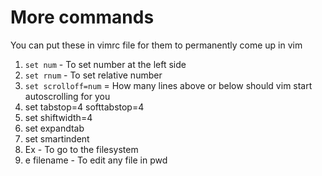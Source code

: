 # More commands
You can put these in vimrc file for them to permanently come up in vim
1. `set num` - To set number at the left side 
2. `set rnum` - To set relative number
3. `set scrolloff=num` = How many lines above or below should vim start autoscrolling for you
4. set tabstop=4 softtabstop=4
5. set shiftwidth=4
6. set expandtab
7. set smartindent
8. Ex - To go to the filesystem
9. e filename - To edit any file in pwd                          
